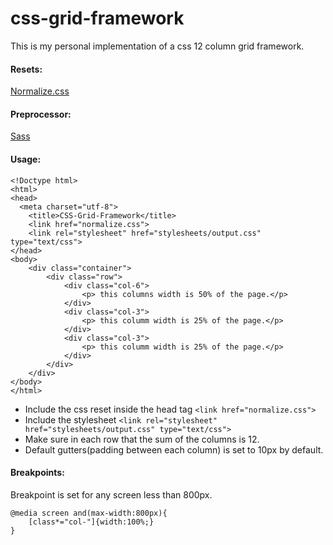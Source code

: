 # css-grid-framework

This is my personal implementation of a css 12 column grid framework. 

#### Resets: 
[Normalize.css](https://necolas.github.io/normalize.css/)

#### Preprocessor:
[Sass](http://sass-lang.com/)

#### Usage:
```
<!Doctype html>
<html>
<head> 
  <meta charset="utf-8">
	<title>CSS-Grid-Framework</title>
	<link href="normalize.css">
	<link rel="stylesheet" href="stylesheets/output.css" type="text/css">
</head>
<body>
	<div class="container">
		<div class="row">
			<div class="col-6">
				<p> this columns width is 50% of the page.</p>
			</div>
			<div class="col-3">
				<p> this columm width is 25% of the page.</p>
			</div>
			<div class="col-3">
				<p> this columm width is 25% of the page.</p>
			</div>
		</div>
	</div>
</body>
</html>
```
* Include the css reset inside the head tag ```<link href="normalize.css">```
* Include the stylesheet ```<link rel="stylesheet" href="stylesheets/output.css" type="text/css">```
* Make sure in each row that the sum of the columns is 12.
* Default gutters(padding between each column) is set to 10px by default. 

#### Breakpoints:
Breakpoint is set for any screen less than 800px.
```
@media screen and(max-width:800px){
	[class*="col-"]{width:100%;}
}
```
